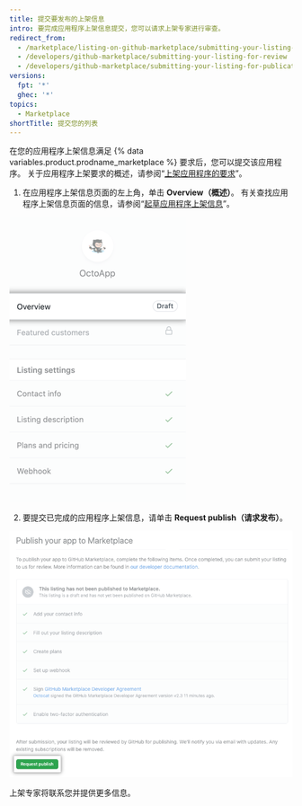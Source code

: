 ```yaml
---
title: 提交要发布的上架信息
intro: 要完成应用程序上架信息提交，您可以请求上架专家进行审查。
redirect_from:
  - /marketplace/listing-on-github-marketplace/submitting-your-listing-for-review
  - /developers/github-marketplace/submitting-your-listing-for-review
  - /developers/github-marketplace/submitting-your-listing-for-publication
versions:
  fpt: '*'
  ghec: '*'
topics:
  - Marketplace
shortTitle: 提交您的列表
---
```


在您的应用程序上架信息满足 {% data variables.product.prodname_marketplace %} 要求后，您可以提交该应用程序。 关于应用程序上架要求的概述，请参阅“[上架应用程序的要求](/developers/github-marketplace/requirements-for-listing-an-app)”。

1. 在应用程序上架信息页面的左上角，单击 **Overview（概述）**。 有关查找应用程序上架信息页面的信息，请参阅“[起草应用程序上架信息](/developers/github-marketplace/drafting-a-listing-for-your-app)”。

  ![Marketplace 上架信息草稿的选项概述](/assets/images/marketplace/edit-marketplace-listing-overview.png)

2. 要提交已完成的应用程序上架信息，请单击 **Request publish（请求发布）**。

  !["将应用程序发布到 Marketplace"检查列表，底部有提交按钮](/assets/images/marketplace/publish-your-app-checklist-and-submission.png)

上架专家将联系您并提供更多信息。
